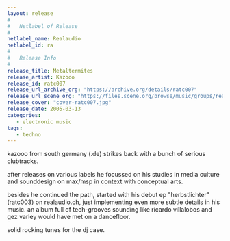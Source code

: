 ```yaml
---
layout: release
#
#   Netlabel of Release
#
netlabel_name: Realaudio
netlabel_id: ra
#
#   Release Info
#
release_title: Metaltermites
release_artist: Kazooo
release_id: ratc007
release_url_archive_org: "https://archive.org/details/ratc007"
release_url_scene_org: "https://files.scene.org/browse/music/groups/realaudio/"
release_cover: "cover-ratc007.jpg"
release_date: 2005-03-13
categories:
   - electronic music
tags:
   - techno
---
```

kazooo from south germany (.de) strikes back with a bunch of serious clubtracks.

after releases on various labels he focussed on his studies in media culture and sounddesign on max/msp in context with conceptual arts.

besides he continued the path, started with his debut ep "herbstlichter" (ratc003) on realaudio.ch, just implementing even more subtle details in his music. an album full of tech-grooves sounding like ricardo villalobos and gez varley would have met on a dancefloor.

solid rocking tunes for the dj case.